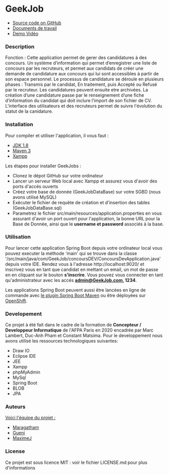 # GeekJob
- [Source code on GitHub](https://github.com/maximej/GestionCandidature)
- [Documents de travail](https://drive.google.com/open?id=1OoIKnG5pOkRZXcZgfIKC1kfTELeFv63v)
- [Demo Vidéo](https://youtu.be/5dY8kilbNk4)

### Description  

Fonction : Cette application permet de gerer des candidatures à des concours. Un système d’information qui permet d’enregistrer une liste de concours par les recruteurs, et permet aux candidats de créer une demande de candidature aux concours qui lui sont accessibles à partir de son espace personnel. Le processus de candidature se déroule en plusieurs phases : Transmis par le candidat, En traitement, puis Accepté ou Refusé par le recruteur. Les candidatures peuvent ensuite etre archivées. La création d’une candidature passe par le renseignement d’une fiche d’information du candidat qui doit inclure l’import de son fichier de CV. L’interface des utilisateurs et des recruteurs permet de suivre l'évolution du statut de la canidature.  


### Installation  

Pour compiler et utiliser l'application, il vous faut :
- [JDK 1.8](http://www.oracle.com/technetwork/java/javase/downloads/jdk8-downloads-2133151.html)
- [Maven 3](https://maven.apache.org)
- [Xampp](https://www.apachefriends.org/fr/index.html)

Les étapes pour installer GeekJobs :
- Clonez le dépot GitHub sur votre ordinateur
- Lancer un serveur Web local avec Xampp et assurez vous d'avoir des ports d'accés ouverts 
- Créez votre base de donnée (GeekJobDataBase) sur votre SGBD (nous avons utilisé MySQL) 
- Exécuter le fichier de requète de création et d'insertion des tables (GeekJobDataBase.sql)
- Parametrez le fichier src/main/resources/application.properties en vous assurant d'avoir un port ouvert pour l'application, la bonne URL pour la Base de Donnée, ainsi que le **username et password** associés à la base.


### Utilisation 

Pour lancer cette application Spring Boot depuis votre ordinateur local vous pouvez executer la méthode 'main' qui se trouve dans la classe '/src/main/java/com/GeekJob/concoursDEV/ConcoursDevApplication.java' depuis votre IDE. Rendez vous à l'adresse http://localhost:9020/ et inscrivez vous en tant que candidat en mettant un email, un mot de passe en en cliquant sur le bouton **s'inscrire**. Vous pouvez vous connecter en tant qu'administrateur avec les accés **admin@GeekJob.com, 1234**.

Les applications Spring Boot peuvent aussi être lancées en ligne de commande avec [le plugin Spring Boot Maven](https://docs.spring.io/spring-boot/docs/current/reference/html/build-tool-plugins.html#build-tool-plugins-maven-plugin) ou être déployées sur [OpenShift](https://docs.openshift.com/container-platform/3.9/cli_reference/get_started_cli.html).

### Developement  

Ce projet à été fait dans le cadre de la formation de **Concepteur / Developpeur Informatique** de l'AFPA Paris en 2020 encadrée par Marc Lambert, Duc-Anh Pham et Constant Matsima. Pour le developpement nous avons utilisé les ressources technologiques suivantes:
- Draw IO
- Eclipse IDE
- JEE
- Xampp
- phpMyAdmin
- MySql
- Spring Boot
- BLOB
- JPA

### Auteurs  

[Voici l'équipe du projet :](https://github.com/maximej/GestionCandidature/contributors)
- [Maragatham](https://github.com/MaragathamJAYARAM)
- [Gueni](hhttps://github.com/little-devop)
- [MaximeJ](https://github.com/maximej)


### License  

Ce projet est sous licence MIT : voir le fichier LICENSE.md pour plus d'informations
